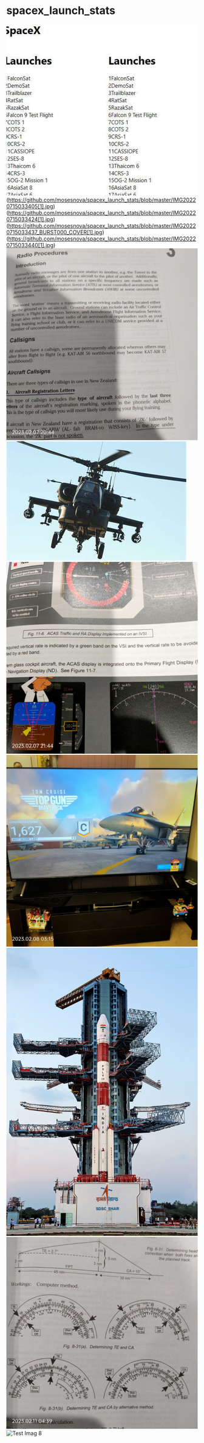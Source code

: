 # spacex_launch_stats
 
![Test Imag 8](https://github.com/mosesnova/spacex_launch_stats/blob/master/space.jpg)
(https://github.com/mosesnova/spacex_launch_stats/blob/master/IMG20220715033405[1].jpg)
(https://github.com/mosesnova/spacex_launch_stats/blob/master/IMG20220715033424[1].jpg)
(https://github.com/mosesnova/spacex_launch_stats/blob/master/IMG20220715033437_BURST000_COVER[1].jpg)
(https://github.com/mosesnova/spacex_launch_stats/blob/master/IMG20220715033440[1].jpg)
![Test Imag 8](https://github.com/mosesnova/spacex_launch_stats/blob/master/rad.jpg)
![Test Imag 8](https://github.com/mosesnova/spacex_launch_stats/blob/master/agun.jpeg)
![Test Imag 8](https://github.com/mosesnova/spacex_launch_stats/blob/master/acas.jpg)
![Test Imag 8](https://github.com/mosesnova/spacex_launch_stats/blob/master/box.jpg)
![Test Imag 8](https://github.com/mosesnova/spacex_launch_stats/blob/master/pslv.jpeg)
![Test Imag 8](https://github.com/mosesnova/spacex_launch_stats/blob/master/na.jpg)
![Test Imag 8](https://github.com/mosesnova/spacex_launch_stats/blob/master/wt.jpeg)
